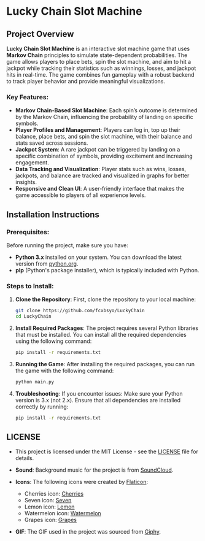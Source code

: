 # Lucky Chain Slot Machine

## Project Overview
**Lucky Chain Slot Machine** is an interactive slot machine game that uses **Markov Chain** principles to simulate state-dependent probabilities. The game allows players to place bets, spin the slot machine, and aim to hit a jackpot while tracking their statistics such as winnings, losses, and jackpot hits in real-time. The game combines fun gameplay with a robust backend to track player behavior and provide meaningful visualizations.

### Key Features:
- **Markov Chain-Based Slot Machine**: Each spin’s outcome is determined by the Markov Chain, influencing the probability of landing on specific symbols.
- **Player Profiles and Management**: Players can log in, top up their balance, place bets, and spin the slot machine, with their balance and stats saved across sessions.
- **Jackpot System**: A rare jackpot can be triggered by landing on a specific combination of symbols, providing excitement and increasing engagement.
- **Data Tracking and Visualization**: Player stats such as wins, losses, jackpots, and balance are tracked and visualized in graphs for better insights.
- **Responsive and Clean UI**: A user-friendly interface that makes the game accessible to players of all experience levels.

## Installation Instructions

### Prerequisites:
Before running the project, make sure you have:
- **Python 3.x** installed on your system. You can download the latest version from [python.org](https://www.python.org/downloads/).
- **pip** (Python's package installer), which is typically included with Python.

### Steps to Install:

1. **Clone the Repository**:
   First, clone the repository to your local machine:
   ```bash
   git clone https://github.com/fcxbsyo/LuckyChain
   cd LuckyChain

2. **Install Required Packages**:
   The project requires several Python libraries that must be installed. You can install all the required dependencies using the following command:
   ```bash
   pip install -r requirements.txt

3. **Running the Game**:
   After installing the required packages, you can run the game with the following command:
   ```bash
   python main.py
   
4. **Troubleshooting**:
   If you encounter issues:
   Make sure your Python version is 3.x (not 2.x).
   Ensure that all dependencies are installed correctly by running:
   ```bash
   pip install -r requirements.txt

## LICENSE
- This project is licensed under the MIT License - see the [LICENSE](./LICENSE) file for details.

- **Sound**: Background music for the project is from [SoundCloud](https://on.soundcloud.com/zY7j6Ba7DZdwmKTs5).
- **Icons**: The following icons were created by [Flaticon](https://www.flaticon.com):
  - Cherries icon: [Cherries](https://www.flaticon.com/free-icon/cherries_8336920?term=slot+machine&page=1&position=4&origin=tag&related_id=8336920)
  - Seven icon: [Seven](https://www.flaticon.com/free-icon/seven_8336950?term=slot+machine&page=1&position=13&origin=tag&related_id=8336950)
  - Lemon icon: [Lemon](https://www.flaticon.com/free-icon/lemon_8336939?term=slot+machine&page=1&position=23&origin=tag&related_id=8336939)
  - Watermelon icon: [Watermelon](https://www.flaticon.com/free-icon/watermelon_8336957?term=slot+machine&page=1&position=29&origin=tag&related_id=8336957)
  - Grapes icon: [Grapes](https://www.flaticon.com/free-icon/grapes_8336934?term=slot+machine&page=1&position=73&origin=tag&related_id=8336934)
- **GIF**: The GIF used in the project was sourced from [Giphy](https://media2.giphy.com/media/v1.Y2lkPTc5MGI3NjExdWxvajE4b2Z4dHhnZ3ZvazJlaHZsZDFtZHlwZTRlN3VnNjRpM3dwYyZlcD12MV9pbnRlcm5hbF9naWZfYnlfaWQmY3Q9Zw/JI8pJWPUFGBsAh7b7M/giphy.gif).